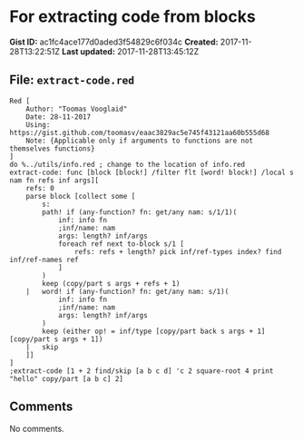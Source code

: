 # For extracting code from blocks

**Gist ID:** ac1fc4ace177d0aded3f54829c6f034c
**Created:** 2017-11-28T13:22:51Z
**Last updated:** 2017-11-28T13:45:12Z

## File: `extract-code.red`

```Red
Red [
	Author: "Toomas Vooglaid"
	Date: 28-11-2017
	Using: https://gist.github.com/toomasv/eaac3829ac5e745f43121aa60b555d68
	Note: {Applicable only if arguments to functions are not themselves functions}
]
do %../utils/info.red ; change to the location of info.red
extract-code: func [block [block!] /filter flt [word! block!] /local s nam fn refs inf args][
	refs: 0
	parse block [collect some [
		s:
		path! if (any-function? fn: get/any nam: s/1/1)(
			inf: info fn
			;inf/name: nam
			args: length? inf/args 
			foreach ref next to-block s/1 [
				refs: refs + length? pick inf/ref-types index? find inf/ref-names ref
			]
		)
		keep (copy/part s args + refs + 1)
	| 	word! if (any-function? fn: get/any nam: s/1)(
			inf: info fn
			;inf/name: nam
			args: length? inf/args 
		)
		keep (either op! = inf/type [copy/part back s args + 1][copy/part s args + 1])
	| 	skip
	]]
]
;extract-code [1 + 2 find/skip [a b c d] 'c 2 square-root 4 print "hello" copy/part [a b c] 2]

```

## Comments

No comments.
